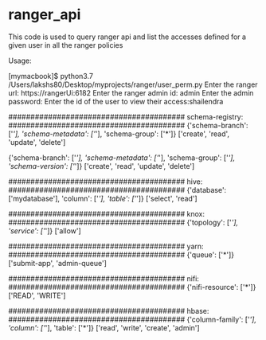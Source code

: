 # ranger_api

This code is used to query ranger api and list the accesses defined for a given user in all the ranger policies


Usage:

[mymacbook]$ python3.7 /Users/lakshs80/Desktop/myprojects/ranger/user_perm.py 
Enter the ranger url: https://rangerUi:6182
Enter the ranger admin id: admin
Enter the admin password: 
Enter the id of the user to view their access:shailendra


########################################
schema-registry: 
########################################
{'schema-branch': ['*'], 'schema-metadata': ['*'], 'schema-group': ['*']}
['create', 'read', 'update', 'delete']


{'schema-branch': ['*'], 'schema-metadata': ['*'], 'schema-group': ['*'], 'schema-version': ['*']}
['create', 'read', 'update', 'delete']




########################################
hive: 
########################################
{'database': ['mydatabase'], 'column': ['*'], 'table': ['*']}
['select', 'read']




########################################
knox: 
########################################
{'topology': ['*'], 'service': ['*']}
['allow']




########################################
yarn: 
########################################
{'queue': ['*']}
['submit-app', 'admin-queue']




########################################
nifi: 
########################################
{'nifi-resource': ['*']}
['READ', 'WRITE']




########################################
hbase: 
########################################
{'column-family': ['*'], 'column': ['*'], 'table': ['*']}
['read', 'write', 'create', 'admin']


